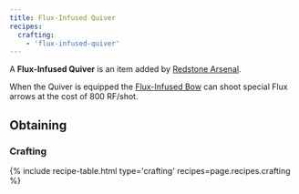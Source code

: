 ```yaml
--- 
title: Flux-Infused Quiver
recipes:
  crafting:
    - 'flux-infused-quiver'
--- 
```


A **Flux-Infused Quiver** is an item added by [Redstone Arsenal](/docs/redstone-arsenal/).

When the Quiver is equipped the [Flux-Infused Bow](/docs/redstone-arsenal/equipment/flux-infused-bow/) can shoot special Flux arrows at the cost of 800 RF/shot.

Obtaining
---------

### Crafting
{% include recipe-table.html type='crafting' recipes=page.recipes.crafting %}